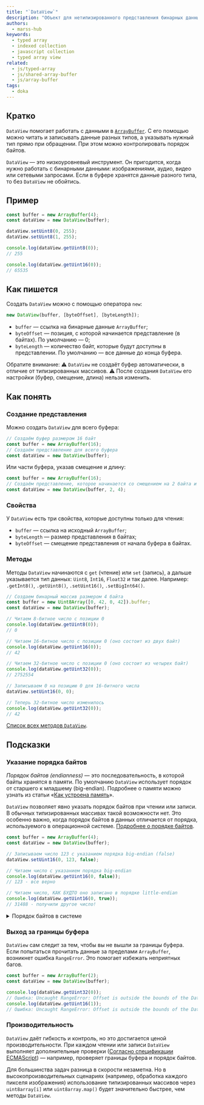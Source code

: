 ```yaml
---
title: "`DataView`"
description: "Объект для нетипизированного представления бинарных данных из буфера в нужном формате и порядке байтов"
authors:
  - marss-hub
keywords:
  - typed array
  - indexed collection
  - javascript collection
  - typed array view
related:
  - js/typed-array
  - js/shared-array-buffer
  - js/array-buffer
tags:
  - doka
---
```


## Кратко
`DataView` помогает работать с данными в [`ArrayBuffer`](/js/array-buffer/). С его помощью можно читать и записывать данные разных типов, а указывать нужный тип прямо при обращении. При этом можно контролировать порядок байтов.

`DataView` — это низкоуровневый инструмент. Он пригодится, когда нужно работать с бинарными данными: изображениями, аудио, видео или сетевыми запросами. Если в буфере хранятся данные разного типа, то без `DataView` не обойтись.

## Пример
```js
const buffer = new ArrayBuffer(4);
const dataView = new DataView(buffer);

dataView.setUint8(0, 255);
dataView.setUint8(1, 255);

console.log(dataView.getUint8(0)); 
// 255

console.log(dataView.getUint16(0)); 
// 65535
```

## Как пишется
Создать `DataView` можно с помощью оператора `new`:

```js
new DataView(buffer, [byteOffset], [byteLength]);
```

 - `buffer` — ссылка на бинарные данные `ArrayBuffer`;
 - `byteOffset` — позиция, с которой начинается представление (в байтах). По умолчанию — 0;
 - `byteLength` — количество байт, которые будут доступны в представлении. По умолчанию — все данные до конца буфера.

<aside>

Обратите внимание:
 ⚠️ `DataView` не создаёт буфер автоматически, в отличие от типизированных массивов.
 ⚠️ После создания `DataView` его настройки (буфер, смещение, длина) нельзя изменить.

</aside>

## Как понять
### Создание представления
Можно создать `DataView` для всего буфера:

```js
// Создаём буфер размером 16 байт
const buffer = new ArrayBuffer(16);
// Создаём представление для всего буфера
const dataView = new DataView(buffer);
```

Или части буфера, указав смещение и длину:

```js
const buffer = new ArrayBuffer(16);
// Создаём представление, которое начинается со смещением на 2 байта и занимает 4 байта
const dataView = new DataView(buffer, 2, 4);
```

### Свойства
У `DataView` есть три свойства, которые доступны только для чтения:
- `buffer` — ссылка на исходный `ArrayBuffer`;
- `byteLength` — размер представления в байтах;
- `byteOffset` — смещение представления от начала буфера в байтах.

### Методы
Методы `DataView` начинаются с `get` (чтение) или `set` (запись), а дальше указывается тип данных: `Uint8`, `Int16`, `Float32` и так далее.  Например: `.getInt8()`, `.getUint8()`, `.setUint16()`, `.setBigInt64()`.

```js
// Создаем бинарный массив размером 4 байта
const buffer = new Uint8Array([0, 42, 0, 42]).buffer;
const dataView = new DataView(buffer);

// Читаем 8-битное число с позиции 0
console.log(dataView.getUint8(0));
// 0

// Читаем 16-битное число с позиции 0 (оно состоит из двух байт)
console.log(dataView.getUint16(0));
// 42

// Читаем 32-битное число с позиции 0 (оно состоит из четырех байт)
console.log(dataView.getUint32(0));
// 2752554

// Записываем 0 на позицию 0 для 16-битного числа
dataView.setUint16(0, 0);

// Теперь 32-битное число изменилось
console.log(dataView.getUint32(0));
// 42
```

[Список всех методов `DataView`](https://tc39.es/ecma262/multipage/structured-data.html#sec-dataview.prototype.constructor).

## Подсказки
### Указание порядка байтов
_Порядок байтов (endianness)_ — это последовательность, в которой байты хранятся в памяти. По умолчанию `DataView` использует порядок от старшего к младшему (big-endian). Подробнее о памяти можно узнать из статьи «[Как устроена память](/tools/trivial-memory-model/)».

`DataView` позволяет явно указать порядок байтов при чтении или записи. В обычных типизированных массивах такой возможности нет. Это особенно важно, когда порядок байтов в данных отличается от порядка, используемого в операционной системе. [Подробнее о порядке байтов](https://developer.mozilla.org/en-US/docs/Glossary/Endianness).

```js
const buffer = new ArrayBuffer(4);
const dataView = new DataView(buffer);

// Записываем число 123 с указанием порядка big-endian (false)
dataView.setUint16(0, 123, false);

// Читаем число с указанием порядка big-endian
console.log(dataView.getUint16(0, false));
// 123 - все верно

// Читаем число, КАК БУДТО оно записано в порядке little-endian
console.log(dataView.getUint16(0, true));
// 31488 - получили другое число!
```

<details>
<summary>Порядок байтов в системе</summary>

Пример, как с помощью `DataView` можно узнать порядок байтов в системе:

```js
const littleEndian = (() => {
  const buffer = new ArrayBuffer(2);
  // Указываем, что данные записываются в формате little-endian (true)
  new DataView(buffer).setInt16(0, 256, true);

  // Типизированные массивы используют порядок байтов платформы
  return new Int16Array(buffer)[0] === 256;
})();

// Вернет true для little-endian или false для big-endian
console.log(littleEndian);
```

По умолчанию `DataView` использует big-endian, но многие платформы работают с little-endian.

Например, little-endian используется в процессорах [на архитектуре x86](https://ru.wikipedia.org/wiki/X86#Основные_особенности_архитектуры) (Intel, AMD). [Архитектура ARM](https://ru.wikipedia.org/wiki/ARM_(архитектура)) тоже [чаще использует little-endian](https://ru.wikipedia.org/wiki/Порядок_байтов#Переключаемый_порядок).


При этом популярные сетевые протоколы (TCP/IP, UDP) и форматы файлов (JPEG, PNG) [используют big-endian](https://ru.wikipedia.org/wiki/Порядок_байтов#Порядок_от_старшего_к_младшему). Поэтому важно контролировать порядок байтов.

</details>

### Выход за границы буфера
`DataView` сам следит за тем, чтобы вы не вышли за границы буфера. Если попытаться прочитать данные за пределами `ArrayBuffer`, возникнет ошибка `RangeError`. Это помогает избежать неприятных багов.

```js
const buffer = new ArrayBuffer(2);
const dataView = new DataView(buffer);

console.log(dataView.getUint32(0));
// Ошибка: Uncaught RangeError: Offset is outside the bounds of the DataView
console.log(dataView.getUint16(1));
// Ошибка: Uncaught RangeError: Offset is outside the bounds of the DataView
```

### Производительность
`DataView` даёт гибкость и контроль, но это достигается ценой производительности. При каждом чтении или записи `DataView` выполняет дополнительные проверки ([Согласно спецификации ECMAScript](https://tc39.es/ecma262/#sec-getviewvalue)) — например, проверяет границы буфера и порядок байтов.

Для большинства задач разница в скорости незаметна. Но в высокопроизводительных сценариях (например, обработка каждого пикселя изображения) использование типизированных массивов через `uint8array[i]` или `uint8array.map()` будет значительно быстрее, чем методы `DataView`.